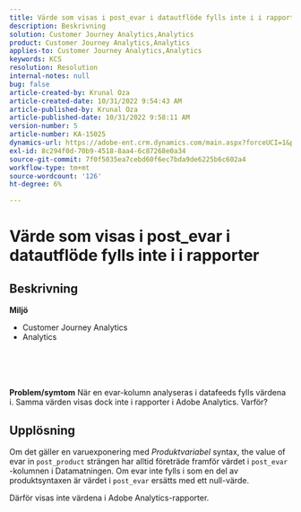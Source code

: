 ```yaml
---
title: Värde som visas i post_evar i datautflöde fylls inte i i rapporter
description: Beskrivning
solution: Customer Journey Analytics,Analytics
product: Customer Journey Analytics,Analytics
applies-to: Customer Journey Analytics,Analytics
keywords: KCS
resolution: Resolution
internal-notes: null
bug: false
article-created-by: Krunal Oza
article-created-date: 10/31/2022 9:54:43 AM
article-published-by: Krunal Oza
article-published-date: 10/31/2022 9:58:11 AM
version-number: 5
article-number: KA-15025
dynamics-url: https://adobe-ent.crm.dynamics.com/main.aspx?forceUCI=1&pagetype=entityrecord&etn=knowledgearticle&id=ee127e05-0259-ed11-9561-6045bd0067ea
exl-id: 8c294f0d-70b9-4518-8aa4-6c87268e0a34
source-git-commit: 7f0f5035ea7cebd60f6ec7bda9de6225b6c602a4
workflow-type: tm+mt
source-wordcount: '126'
ht-degree: 6%

---
```


# Värde som visas i post_evar i datautflöde fylls inte i i rapporter

## Beskrivning

<b>Miljö</b>
- Customer Journey Analytics
- Analytics 

<br><br> <br><br><b>Problem/symtom</b>
När en evar-kolumn analyseras i datafeeds fylls värdena i. Samma värden visas dock inte i rapporter i Adobe Analytics. Varför?






## Upplösning


Om det gäller en varuexponering med *Produktvariabel* syntax, the value of evar in `post_product` strängen har alltid företräde framför värdet i `post_evar` -kolumnen i Datamatningen. Om evar inte fylls i som en del av produktsyntaxen är värdet i `post_evar` ersätts med ett null-värde.

Därför visas inte värdena i Adobe Analytics-rapporter.
